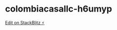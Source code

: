 # colombiacasallc-h6umyp

[Edit on StackBlitz ⚡️](https://stackblitz.com/edit/colombiacasallc-h6umyp)